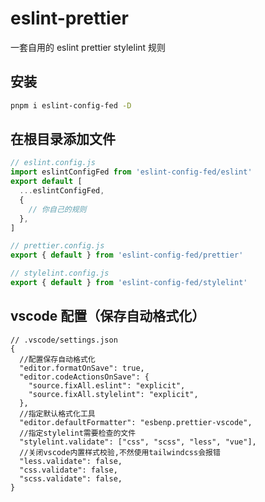 # eslint-prettier

一套自用的 eslint prettier stylelint 规则

## 安装

```bash
pnpm i eslint-config-fed -D
```

## 在根目录添加文件

```js
// eslint.config.js
import eslintConfigFed from 'eslint-config-fed/eslint'
export default [
  ...eslintConfigFed,
  {
    // 你自己的规则
  },
]
```

```js
// prettier.config.js
export { default } from 'eslint-config-fed/prettier'
```

```js
// stylelint.config.js
export { default } from 'eslint-config-fed/stylelint'
```

## vscode 配置（保存自动格式化）

```jsonc
// .vscode/settings.json
{
  //配置保存自动格式化
  "editor.formatOnSave": true,
  "editor.codeActionsOnSave": {
    "source.fixAll.eslint": "explicit",
    "source.fixAll.stylelint": "explicit",
  },
  //指定默认格式化工具
  "editor.defaultFormatter": "esbenp.prettier-vscode",
  //指定stylelint需要检查的文件
  "stylelint.validate": ["css", "scss", "less", "vue"],
  //关闭vscode内置样式校验,不然使用tailwindcss会报错
  "less.validate": false,
  "css.validate": false,
  "scss.validate": false,
}
```

